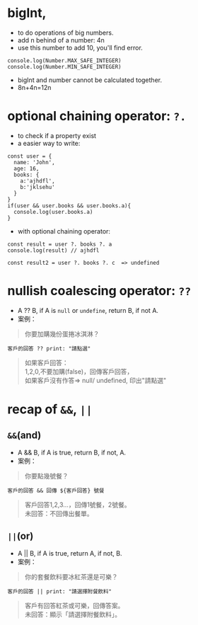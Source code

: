 # bigInt, 
- to do operations of big numbers.
- add n behind of a number: 4n
- use this number to add 10, you'll find error.
```
console.log(Number.MAX_SAFE_INTEGER)
console.log(Number.MIN_SAFE_INTEGER)
```
- bigInt and number cannot be calculated together.
- 8n+4n=12n

# optional chaining operator: ```?.```
- to check if a property exist
- a easier way to write: 
```
const user = {
  name: 'John',
  age: 16,
  books: {
    a:'ajhdfl',
    b:'jklsehu'
  }
}
if(user && user.books && user.books.a){
  console.log(user.books.a)
}
```
- with optional chaining operator:
```
const result = user ?. books ?. a 
console.log(result) // ajhdfl

const result2 = user ?. books ?. c  => undefined

```

# nullish coalescing operator: ```??```
- A ?? B, if A is ```null``` or ```undefine```, return B, if not A.
- 案例：
> 你要加購幾份蛋捲冰淇淋？

```客戶的回答 ?? print: "請點選"```

> 如果客戶回答：\
> 1,2,0,不要加購(false)，回傳客戶回答，\
> 如果客戶沒有作答=> null/ undefined, 印出"請點選"


# recap of ```&&```, ```||```
## ```&&```(and)
- A && B, if A is true, return B, if not, A.
- 案例：
> 你要點幾號餐？

```客戶的回答 && 回傳 ${客戶回答} 號餐```

> 客戶回答1,2,3...，回傳1號餐，2號餐。\
> 未回答：不回傳出餐單。


## ```||```(or)
- A || B, if A is true, return A, if not, B.
- 案例：
> 你的套餐飲料要冰紅茶還是可樂？

```客戶的回答 || print: "請選擇附餐飲料" ```

> 客戶有回答紅茶或可樂，回傳答案。\
> 未回答：顯示「請選擇附餐飲料」。

